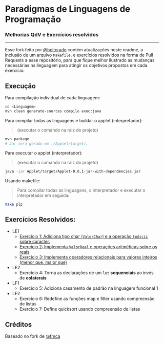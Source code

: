 # Paradigmas de Linguagens de Programação

### Melhorias QdV e Exercícios resolvidos
---

Esse fork feito por [@heitorado](https://github.com/heitorado) contém atualizações neste readme, a inclusão de um arquivo `Makefile`, e exercícios resolvidos na forma de Pull Requests a esse repositório, para que fique melhor ilustrado as mudanças necessárias na linguagem para atingir os objetivos propostos em cada exercício.

## Execução

Para compilação individual de cada linguagem:

```bash
cd <Linguagem>
mvn clean generate-sources compile exec:java
```

Para compilar todas as linguagens e buildar o applet (interpretador):
> (executar o comando na raiz do projeto)
```bash
mvn package
# Jar será gerado em ./Applet/target/.
```

Para executar o applet (interpretador):
> (executar o comando na raiz do projeto)
```bash
java -jar Applet/target/Applet-0.0.1-jar-with-dependencies.jar
```
Usando makefile:
> Para compilar todas as linguagens, o interpretador e executar o interpretador em seguida:
```bash
make plp
```

## Exercícios Resolvidos:
- LE1
  - [Exercício 1: Adiciona tipo char (`ValorChar`) e a operação `toAscii` sobre caracter.](https://github.com/heitorado/PLP-exercises-solutions/pull/1)
  - [Exercicio 2: Implementa `ValorReal` e operações aritméticas sobre os reais](https://github.com/heitorado/PLP-exercises-solutions/pull/2)
  - [Exercício 3: Implementa operadores relacionais para valores inteiros (menor que, maior que)](https://github.com/heitorado/PLP-exercises-solutions/pull/3)
- LE2
  - Exercício 4: Torna as declarações de um `let` **sequenciais** ao invés de **colaterais**
- LF1
  - Exercicio 5: Adiciona casamento de padrão na linguagem funcional 1
- LF2
  - Exercício 6: Redefine as funções map e filter usando compreensão de listas
  - Exercício 7: Define quicksort usando compreensão de listas

## Créditos

Baseado no fork de [@fmca](https://github.com/fmca)
